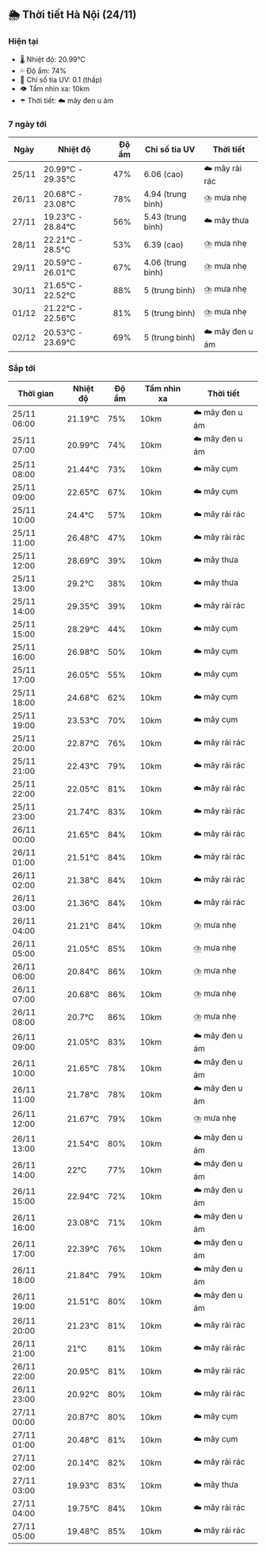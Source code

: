 ## 🌦️ Thời tiết Hà Nội (24/11)

### Hiện tại

- 🌡️ Nhiệt độ: 20.99℃
- 💦 Độ ẩm: 74%
- 🌟 Chỉ số tia UV: 0.1 (thấp)
- 👁️ Tầm nhìn xa: 10km
- ☂️ Thời tiết: ☁️ mây đen u ám

### 7 ngày tới

| Ngày | Nhiệt độ | Độ ẩm | Chỉ số tia UV | Thời tiết |
| --- | --- | --- | --- | --- |
| 25/11 | 20.99℃ - 29.35℃ | 47% | 6.06 (cao) | ☁️ mây rải rác |
| 26/11 | 20.68℃ - 23.08℃ | 78% | 4.94 (trung bình) | ⛈️ mưa nhẹ |
| 27/11 | 19.23℃ - 28.84℃ | 56% | 5.43 (trung bình) | ☁️ mây thưa |
| 28/11 | 22.21℃ - 28.5℃ | 53% | 6.39 (cao) | ⛈️ mưa nhẹ |
| 29/11 | 20.59℃ - 26.01℃ | 67% | 4.06 (trung bình) | ⛈️ mưa nhẹ |
| 30/11 | 21.65℃ - 22.52℃ | 88% | 5 (trung bình) | ⛈️ mưa nhẹ |
| 01/12 | 21.22℃ - 22.56℃ | 81% | 5 (trung bình) | ⛈️ mưa nhẹ |
| 02/12 | 20.53℃ - 23.69℃ | 69% | 5 (trung bình) | ☁️ mây đen u ám |

### Sắp tới

| Thời gian | Nhiệt độ | Độ ẩm | Tầm nhìn xa | Thời tiết |
| --- | --- | --- | --- | --- |
| 25/11 06:00 | 21.19℃ | 75% | 10km | ☁️ mây đen u ám |
| 25/11 07:00 | 20.99℃ | 74% | 10km | ☁️ mây đen u ám |
| 25/11 08:00 | 21.44℃ | 73% | 10km | ☁️ mây cụm |
| 25/11 09:00 | 22.65℃ | 67% | 10km | ☁️ mây cụm |
| 25/11 10:00 | 24.4℃ | 57% | 10km | ☁️ mây rải rác |
| 25/11 11:00 | 26.48℃ | 47% | 10km | ☁️ mây rải rác |
| 25/11 12:00 | 28.69℃ | 39% | 10km | ☁️ mây thưa |
| 25/11 13:00 | 29.2℃ | 38% | 10km | ☁️ mây thưa |
| 25/11 14:00 | 29.35℃ | 39% | 10km | ☁️ mây rải rác |
| 25/11 15:00 | 28.29℃ | 44% | 10km | ☁️ mây cụm |
| 25/11 16:00 | 26.98℃ | 50% | 10km | ☁️ mây cụm |
| 25/11 17:00 | 26.05℃ | 55% | 10km | ☁️ mây cụm |
| 25/11 18:00 | 24.68℃ | 62% | 10km | ☁️ mây cụm |
| 25/11 19:00 | 23.53℃ | 70% | 10km | ☁️ mây cụm |
| 25/11 20:00 | 22.87℃ | 76% | 10km | ☁️ mây rải rác |
| 25/11 21:00 | 22.43℃ | 79% | 10km | ☁️ mây rải rác |
| 25/11 22:00 | 22.05℃ | 81% | 10km | ☁️ mây rải rác |
| 25/11 23:00 | 21.74℃ | 83% | 10km | ☁️ mây rải rác |
| 26/11 00:00 | 21.65℃ | 84% | 10km | ☁️ mây rải rác |
| 26/11 01:00 | 21.51℃ | 84% | 10km | ☁️ mây rải rác |
| 26/11 02:00 | 21.38℃ | 84% | 10km | ☁️ mây rải rác |
| 26/11 03:00 | 21.36℃ | 84% | 10km | ☁️ mây rải rác |
| 26/11 04:00 | 21.21℃ | 84% | 10km | ⛈️ mưa nhẹ |
| 26/11 05:00 | 21.05℃ | 85% | 10km | ⛈️ mưa nhẹ |
| 26/11 06:00 | 20.84℃ | 86% | 10km | ⛈️ mưa nhẹ |
| 26/11 07:00 | 20.68℃ | 86% | 10km | ⛈️ mưa nhẹ |
| 26/11 08:00 | 20.7℃ | 86% | 10km | ⛈️ mưa nhẹ |
| 26/11 09:00 | 21.05℃ | 83% | 10km | ☁️ mây đen u ám |
| 26/11 10:00 | 21.65℃ | 78% | 10km | ☁️ mây đen u ám |
| 26/11 11:00 | 21.78℃ | 78% | 10km | ☁️ mây đen u ám |
| 26/11 12:00 | 21.67℃ | 79% | 10km | ⛈️ mưa nhẹ |
| 26/11 13:00 | 21.54℃ | 80% | 10km | ☁️ mây đen u ám |
| 26/11 14:00 | 22℃ | 77% | 10km | ☁️ mây đen u ám |
| 26/11 15:00 | 22.94℃ | 72% | 10km | ☁️ mây đen u ám |
| 26/11 16:00 | 23.08℃ | 71% | 10km | ☁️ mây đen u ám |
| 26/11 17:00 | 22.39℃ | 76% | 10km | ☁️ mây đen u ám |
| 26/11 18:00 | 21.84℃ | 79% | 10km | ☁️ mây đen u ám |
| 26/11 19:00 | 21.51℃ | 80% | 10km | ☁️ mây đen u ám |
| 26/11 20:00 | 21.23℃ | 81% | 10km | ☁️ mây rải rác |
| 26/11 21:00 | 21℃ | 81% | 10km | ☁️ mây rải rác |
| 26/11 22:00 | 20.95℃ | 81% | 10km | ☁️ mây rải rác |
| 26/11 23:00 | 20.92℃ | 80% | 10km | ☁️ mây rải rác |
| 27/11 00:00 | 20.87℃ | 80% | 10km | ☁️ mây cụm |
| 27/11 01:00 | 20.48℃ | 81% | 10km | ☁️ mây cụm |
| 27/11 02:00 | 20.14℃ | 82% | 10km | ☁️ mây rải rác |
| 27/11 03:00 | 19.93℃ | 83% | 10km | ☁️ mây thưa |
| 27/11 04:00 | 19.75℃ | 84% | 10km | ☁️ mây rải rác |
| 27/11 05:00 | 19.48℃ | 85% | 10km | ☁️ mây rải rác |
